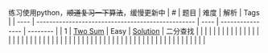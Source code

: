 练习使用python，~~顺道复习一下算法~~，缓慢更新中
| #    | 题目                                              | 难度 | 解析             | Tags     |
| ---- | ------------------------------------------------- | ---- | ---------------- | -------- |
| 1    | [Two Sum](https://leetcode.com/problems/two-sum/) | Easy | [Solution](1.md) | 二分查找 |
|      |                                                   |      |                  |          |
|      |                                                   |      |                  |          |
|      |                                                   |      |                  |          |
|      |                                                   |      |                  |          |
|      |                                                   |      |                  |          |
|      |                                                   |      |                  |          |
|      |                                                   |      |                  |          |
|      |                                                   |      |                  |          |
|      |                                                   |      |                  |          |
|      |                                                   |      |                  |          |